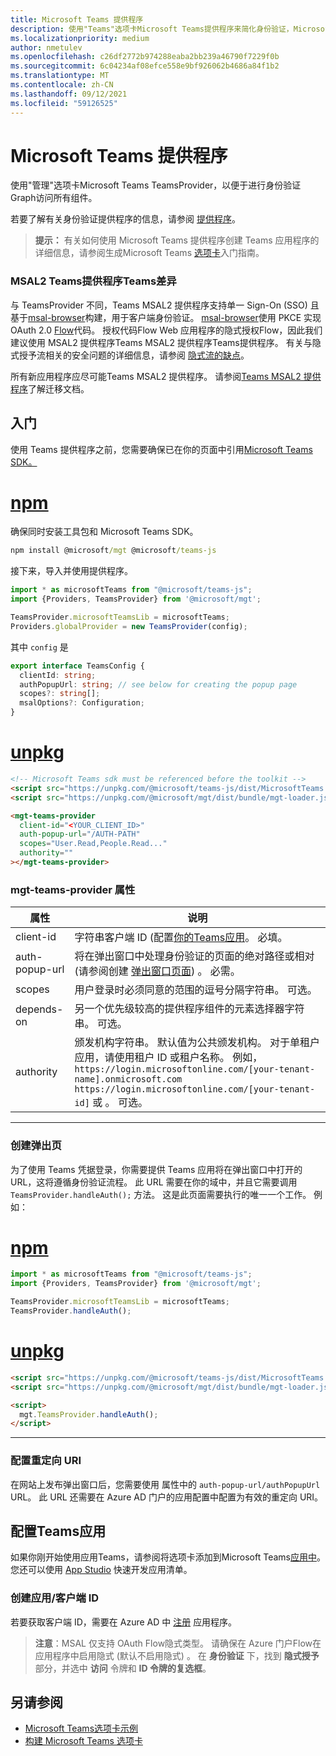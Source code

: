 ```yaml
---
title: Microsoft Teams 提供程序
description: 使用"Teams"选项卡Microsoft Teams提供程序来简化身份验证，Microsoft Graph访问所有组件。
ms.localizationpriority: medium
author: nmetulev
ms.openlocfilehash: c26df2772b974288eaba2bb239a46790f7229f0b
ms.sourcegitcommit: 6c04234af08efce558e9bf926062b4686a84f1b2
ms.translationtype: MT
ms.contentlocale: zh-CN
ms.lasthandoff: 09/12/2021
ms.locfileid: "59126525"
---
```

# <a name="microsoft-teams-provider"></a>Microsoft Teams 提供程序

使用"管理"选项卡Microsoft Teams TeamsProvider，以便于进行身份验证Graph访问所有组件。

若要了解有关身份验证提供程序的信息，请参阅 [提供程序](./providers.md)。

>**提示：** 有关如何使用 Microsoft Teams 提供程序创建 Teams 应用程序的详细信息，请参阅生成Microsoft Teams [选项卡](../get-started/build-a-microsoft-teams-tab.md)入门指南。

### <a name="difference-between-teams-provider-and-teams-msal2-provider"></a>MSAL2 Teams提供程序Teams差异
与 TeamsProvider 不同，Teams MSAL2 提供程序支持单一 Sign-On (SSO) 且基于[msal-browser](https://github.com/AzureAD/microsoft-authentication-library-for-js/tree/dev/lib/msal-browser)构建，用于客户端身份验证。 [msal-browser](https://github.com/AzureAD/microsoft-authentication-library-for-js/tree/dev/lib/msal-browser)使用 PKCE 实现 OAuth 2.0 [Flow](/azure/active-directory/develop/v2-oauth2-auth-code-flow)代码。 授权代码Flow Web 应用程序的隐式授权Flow，因此我们建议使用 MSAL2 提供程序Teams MSAL2 提供程序Teams提供程序。 有关与隐式授予流相关的安全问题的详细信息，请参阅 [隐式流的缺点](https://tools.ietf.org/html/draft-ietf-oauth-browser-based-apps-04#section-9.8.6)。

所有新应用程序应尽可能Teams MSAL2 提供程序。 请参阅[Teams MSAL2 提供程序](./teams-msal2.md)了解迁移文档。

## <a name="get-started"></a>入门

使用 Teams 提供程序之前，您需要确保已在你的页面中引用[Microsoft Teams SDK。](/javascript/api/overview/msteams-client?view=msteams-client-js-latest&preserve-view=true#using-the-sdk)

# <a name="npm"></a>[npm](#tab/ts)

确保同时安装工具包和 Microsoft Teams SDK。

```cmd
npm install @microsoft/mgt @microsoft/teams-js
```

接下来，导入并使用提供程序。

```ts
import * as microsoftTeams from "@microsoft/teams-js";
import {Providers, TeamsProvider} from '@microsoft/mgt';

TeamsProvider.microsoftTeamsLib = microsoftTeams;
Providers.globalProvider = new TeamsProvider(config);
```

其中 `config` 是

```ts
export interface TeamsConfig {
  clientId: string;
  authPopupUrl: string; // see below for creating the popup page
  scopes?: string[];
  msalOptions?: Configuration;
}
```

# <a name="unpkg"></a>[unpkg](#tab/html)

```html
<!-- Microsoft Teams sdk must be referenced before the toolkit -->
<script src="https://unpkg.com/@microsoft/teams-js/dist/MicrosoftTeams.min.js" crossorigin="anonymous"></script>
<script src="https://unpkg.com/@microsoft/mgt/dist/bundle/mgt-loader.js"></script>

<mgt-teams-provider
  client-id="<YOUR_CLIENT_ID>"
  auth-popup-url="/AUTH-PATH"
  scopes="User.Read,People.Read..."
  authority=""
></mgt-teams-provider>
```

### <a name="mgt-teams-provider-attributes"></a>mgt-teams-provider 属性
| 属性 | 说明 |
| --- | --- |
| client-id   | 字符串客户端 ID (配置[你的Teams应用](#configure-your-teams-app)。 必填。 |
| auth-popup-url  | 将在弹出窗口中处理身份验证的页面的绝对路径或相对 (请参阅创建 [弹出窗口页面](#create-the-popup-page)) 。 必需。 |
| scopes  | 用户登录时必须同意的范围的逗号分隔字符串。 可选。 |
| depends-on | 另一个优先级较高的提供程序组件的元素选择器字符串。 可选。 |
| authority    | 颁发机构字符串。 默认值为公共颁发机构。 对于单租户应用，请使用租户 ID 或租户名称。 例如， `https://login.microsoftonline.com/[your-tenant-name].onmicrosoft.com` `https://login.microsoftonline.com/[your-tenant-id]` 或 。 可选。 |

---

### <a name="create-the-popup-page"></a>创建弹出页

为了使用 Teams 凭据登录，你需要提供 Teams 应用将在弹出窗口中打开的 URL，这将遵循身份验证流程。 此 URL 需要在你的域中，并且它需要调用 `TeamsProvider.handleAuth();` 方法。 这是此页面需要执行的唯一一个工作。 例如：

# <a name="npm"></a>[npm](#tab/ts)

```ts
import * as microsoftTeams from "@microsoft/teams-js";
import {Providers, TeamsProvider} from '@microsoft/mgt';

TeamsProvider.microsoftTeamsLib = microsoftTeams;
TeamsProvider.handleAuth();
```

# <a name="unpkg"></a>[unpkg](#tab/html)

```html
<script src="https://unpkg.com/@microsoft/teams-js/dist/MicrosoftTeams.min.js" crossorigin="anonymous"></script>
<script src="https://unpkg.com/@microsoft/mgt/dist/bundle/mgt-loader.js"></script>

<script>
  mgt.TeamsProvider.handleAuth();
</script>
```
---

### <a name="configure-redirect-uris"></a>配置重定向 URI

在网站上发布弹出窗口后，您需要使用 属性中的 `auth-popup-url/authPopupUrl` URL。 此 URL 还需要在 Azure AD 门户的应用配置中配置为有效的重定向 URI。

## <a name="configure-your-teams-app"></a>配置Teams应用

如果你刚开始使用应用Teams，请参阅将选项卡添加到Microsoft Teams[应用中](/microsoftteams/platform/concepts/tabs/tabs-overview)。 您还可以使用 [App Studio](/microsoftteams/platform/get-started/get-started-app-studio) 快速开发应用清单。
### <a name="creating-an-appclient-id"></a>创建应用/客户端 ID
若要获取客户端 ID，需要在 Azure AD 中 [注册](../get-started/add-aad-app-registration.md) 应用程序。 
>**注意**：MSAL 仅支持 OAuth Flow隐式类型。 请确保在 Azure 门户Flow在应用程序中启用隐式 (默认不启用隐式) 。 在 **身份验证** 下，找到 **隐式授予** 部分，并选中 **访问** 令牌和 **ID 令牌的复选框**。 

## <a name="see-also"></a>另请参阅
* [Microsoft Teams选项卡示例](https://github.com/microsoftgraph/microsoft-graph-toolkit/tree/master/samples/teams-tab)
* [构建 Microsoft Teams 选项卡](../get-started/build-a-microsoft-teams-tab.md)
